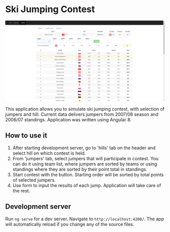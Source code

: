 # Ski Jumping Contest

![example.png](./example.png)

This application allows you to simulate ski jumping contest, with selection of jumpers and hill. Current data delivers jumpers from 2007/08 season and 2006/07 standings.
Application was written using Angular 8.

## How to use it
1. After starting development server, go to 'hills' tab on the header and select hill on which contest is held.
2. From 'jumpers' tab, select jumpers that will participate in contest. You can do it using team list, where jumpers are sorted by teams or using standings where they are sorted by their point total in standings.
3. Start contest with the button. Starting order will be sorted by total points of selected jumpers.
4. Use form to input the results of each jump. Application will take care of the rest.

## Development server

Run `ng serve` for a dev server. Navigate to `http://localhost:4200/`. The app will automatically reload if you change any of the source files.
